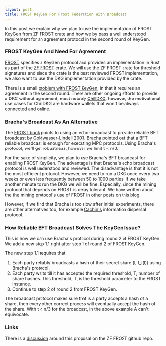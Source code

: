 ```yaml
---
layout: post
title: FROST KeyGen For Frost Federation With Broadcast
---
```


In this post we explain why we plan to use the implementation of FROST
KeyGen from ZF FROST crate and how we by pass a well understood
requirement for an agreement protocol in the second round of KeyGen.

### FROST KeyGen And Need For Agreement

[FROST](https://eprint.iacr.org/2020/852) specifies a KeyGen protocol
and provides an implementation in Rust as part of the [ZF
FROST](https://github.com/ZcashFoundation/frost) crate. We will use
the ZF FROST crate for threshold signatures and since the crate is the
best reviewed FROST implementation, we also want to use the DKG
implementation provided by the crate.

There is a small [problem with FROST
KeyGen](https://github.com/ZcashFoundation/frost/issues/577), in that
it requires an agreement in the second round. There are other ongoing
efforts to provide a DKG without agreement, most notably
[ChillDKG](https://github.com/BlockstreamResearch/bip-frost-dkg),
however, the motivational use cases for ChillDKG are hardware wallets
that won't be always connected and online.

### Bracha's Broadcast As An Alternative

The [FROST book](https://frost.zfnd.org/) points to using an
echo-broadcast to provide reliable BFT broadcast by
[Goldwasser-Lindell
2003](https://eprint.iacr.org/2002/040.pdf). [Bracha](https://dl.acm.org/doi/10.1145/800222.806743)
pointed out that a BFT reliable broadcast is enough for executing MPC
protocols. Using Bracha's protocol, we'll get robustness, however we
limit t < n/3.

For the sake of simplicity, we plan to use Bracha's BFT broadcast for
enabling FROST KeyGen. The advantage is that Bracha's echo broadcast
protocol is well understood and reviewed. The disadvantage is that it
is not the most efficient protocol. However, we need to run a DKG once
every two weeks or even less frequently between 50 to 1000 parties. If
we take another minute to run the DKG we will be fine. Especially,
since the mining protocol that depends on FROST is delay tolerant. We
have written about the the mining protocol's use of FROST in other
posts on this blog.

However, if we find that Bracha is too slow after initial experiments,
there are other alternatives too, for example
[Cachin's](https://ieeexplore.ieee.org/abstract/document/1541196)
information dispersal protocol.

### How Reliable BFT Broadcast Solves The KeyGen Issue?

This is how we can use Bracha's protocol during round 2 of FROST
KeyGen. We add a new step 1.1 right after step 1 of round 2 of FROST
KeyGen.

The new step 1.1 requires that

1. Each party reliably broadcasts a hash of their secret share (l,
f_i(l)) using Bracha's protocol.
1. Each party waits till it has accepted the required threshold, T,
number of share hashes. This threshold, T, is the threshold parameter
to the FROST instance.
1. Continue to step 2 of round 2 from FROST KeyGen.

The broadcast protocol makes sure that is a party accepts a hash of a
share, then every other correct process will eventually accept the
hash of the share. With t < n/3 for the broadcast, in the above
example A can't equivocate.


### Links

There is a
[discussion](https://github.com/ZcashFoundation/frost/issues/577#issuecomment-2353520613)
around this proposal on the ZF FROST github repo.
